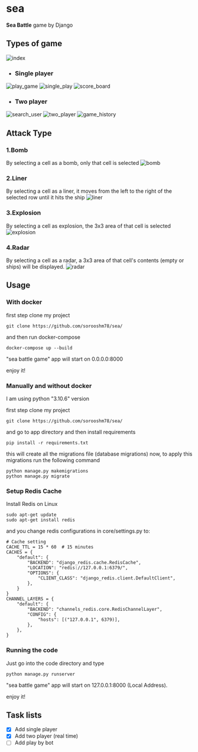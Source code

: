 # sea
**Sea Battle** game by Django

## Types of game
![index](https://drive.google.com/uc?export=view&id=1gmXEUur8ehfgZ1wrXuRy-fWqLkbAdEOW)
* ### Single player
![play_game](https://drive.google.com/uc?export=view&id=1uyG-A2oiW5G8rZmQt8lfG2c9_PHnAY6r)
![single_play](https://drive.google.com/uc?export=view&id=1w_VTkvi92gDerYzPmM-Lz5aNvkWB7Rob)
![score_board](https://drive.google.com/uc?export=view&id=19nwceFB9uGtASCkhQrdPWHRpGypwz8WJ)

* ### Two player 
![search_user](https://drive.google.com/uc?export=view&id=1HlJcI5UbICVS8wQFHgHlVI-qON9eCp7N)
![two_player](https://drive.google.com/uc?export=view&id=17EptH8YcGNwKBeFk_Ut636_TXgWrxvPk)
![game_history](https://drive.google.com/uc?export=view&id=1x-U436CB6110UccQ967KOFycCkULj54Q)

## Attack Type
### 1.Bomb 
By selecting a cell as a bomb, only that cell is selected
![bomb](https://drive.google.com/uc?export=view&id=180vu2pcCMYkqSE8wMMgIETiGOpByacyd) 

### 2.Liner
By selecting a cell as a liner, it moves from the left to the right of the selected row until it hits the ship
![liner](https://drive.google.com/uc?export=view&id=18hNsYYF7ErHF4pUGRtBfw_hLDGeHhKpe)

### 3.Explosion
By selecting a cell  as explosion, the 3x3 area of that cell is selected
![explosion](https://drive.google.com/uc?export=view&id=19i6lAcvBni1IQ0O2--E88D5X2BUNi-v6)

### 4.Radar
By selecting a cell as a radar, a 3x3 area of that cell's contents (empty or ships) will be displayed.
![radar](https://drive.google.com/uc?export=view&id=1WD_zTunrv-0hAcUQQLKtqCkNnbN9D1Qs)

## Usage

### With docker
first step clone my project
```
git clone https://github.com/sorooshm78/sea/
```
and then run docker-compose
```
docker-compose up --build
```
"sea battle game" app will start on 0.0.0.0:8000

enjoy it!

### Manually and without docker
I am using python "3.10.6" version 

first step clone my project
```
git clone https://github.com/sorooshm78/sea/
```

and go to app directory and then install requirements  
```
pip install -r requirements.txt
```

this will create all the migrations file (database migrations) now, to apply this migrations run the following command
```
python manage.py makemigrations
python manage.py migrate
```
### Setup Redis Cache 
Install Redis on Linux 
```
sudo apt-get update
sudo apt-get install redis
```

and you change redis configurations in core/settings.py to:
```
# Cache setting
CACHE_TTL = 15 * 60  # 15 minutes
CACHES = {
    "default": {
        "BACKEND": "django_redis.cache.RedisCache",
        "LOCATION": "redis://127.0.0.1:6379/",
        "OPTIONS": {
            "CLIENT_CLASS": "django_redis.client.DefaultClient",
        },
    }
}
CHANNEL_LAYERS = {
    "default": {
        "BACKEND": "channels_redis.core.RedisChannelLayer",
        "CONFIG": {
            "hosts": [("127.0.0.1", 6379)],
        },
    },
}
```

### Running the code 
Just go into the code directory and type 
```
python manage.py runserver
```
"sea battle game" app will start on 127.0.0.1:8000 (Local Address).
 
enjoy it!

## Task lists
- [x] Add single player
- [x] Add two player (real time) 
- [ ] Add play by bot 
